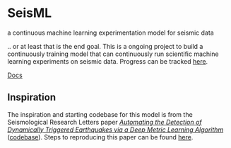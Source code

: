 # SeisML
a continuous machine learning experimentation model for seismic data

.. or at least that is the end goal. This is a ongoing project to build a continuously training model that can continuously run
scientific machine learning experiments on seismic data. Progress can be tracked [here](https://github.com/users/blainerothrock/projects/1).

[Docs](docs/README.md)

## Inspiration 
The inspiration and starting codebase for this model is from the Seismological Research Letters paper 
*[Automating the Detection of Dynamically Triggered Earthquakes via a Deep Metric Learning Algorithm](https://pubs.geoscienceworld.org/ssa/srl/article-abstract/91/2A/901/579921/Automating-the-Detection-of-Dynamically-Triggered)*
([codebase](https://github.com/interactiveaudiolab/earthquakes)). Steps to reproducing this paper can be found [here](docs/srl_triggered_earthquake.md).